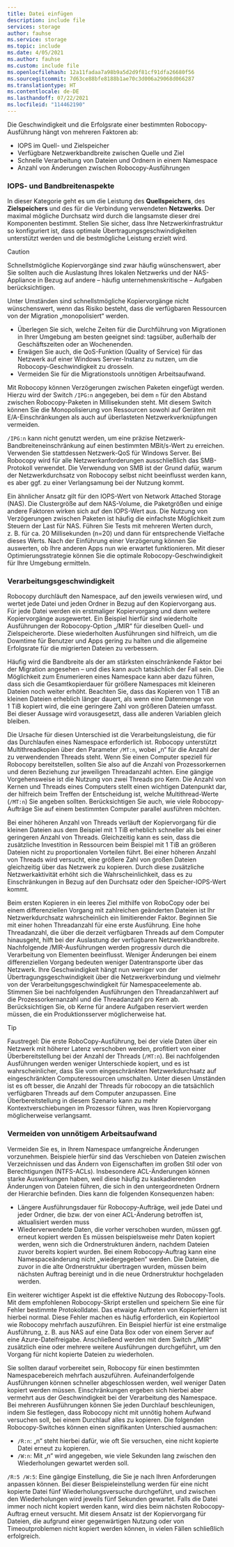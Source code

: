 ```yaml
---
title: Datei einfügen
description: include file
services: storage
author: fauhse
ms.service: storage
ms.topic: include
ms.date: 4/05/2021
ms.author: fauhse
ms.custom: include file
ms.openlocfilehash: 12a11fadaa7a98b9a5d2d9f81cf91dfa26680f56
ms.sourcegitcommit: 7d63ce88bfe8188b1ae70c3d006a29068d066287
ms.translationtype: HT
ms.contentlocale: de-DE
ms.lasthandoff: 07/22/2021
ms.locfileid: "114462190"
---
```

Die Geschwindigkeit und die Erfolgsrate einer bestimmten Robocopy-Ausführung hängt von mehreren Faktoren ab:

* IOPS im Quell- und Zielspeicher
* Verfügbare Netzwerkbandbreite zwischen Quelle und Ziel
* Schnelle Verarbeitung von Dateien und Ordnern in einem Namespace
* Anzahl von Änderungen zwischen Robocopy-Ausführungen


### <a name="iops-and-bandwidth-considerations"></a>IOPS- und Bandbreitenaspekte

In dieser Kategorie geht es um die Leistung des **Quellspeichers**, des **Zielspeichers** und des für die Verbindung verwendeten **Netzwerks**. Der maximal mögliche Durchsatz wird durch die langsamste dieser drei Komponenten bestimmt. Stellen Sie sicher, dass Ihre Netzwerkinfrastruktur so konfiguriert ist, dass optimale Übertragungsgeschwindigkeiten unterstützt werden und die bestmögliche Leistung erzielt wird.

> [!CAUTION]
> Schnellstmögliche Kopiervorgänge sind zwar häufig wünschenswert, aber Sie sollten auch die Auslastung Ihres lokalen Netzwerks und der NAS-Appliance in Bezug auf andere – häufig unternehmenskritische – Aufgaben berücksichtigen.

Unter Umständen sind schnellstmögliche Kopiervorgänge nicht wünschenswert, wenn das Risiko besteht, dass die verfügbaren Ressourcen von der Migration „monopolisiert“ werden.

* Überlegen Sie sich, welche Zeiten für die Durchführung von Migrationen in Ihrer Umgebung am besten geeignet sind: tagsüber, außerhalb der Geschäftszeiten oder an Wochenenden.
* Erwägen Sie auch, die QoS-Funktion (Quality of Service) für das Netzwerk auf einer Windows Server-Instanz zu nutzen, um die Robocopy-Geschwindigkeit zu drosseln.
* Vermeiden Sie für die Migrationstools unnötigen Arbeitsaufwand.

Mit Robocopy können Verzögerungen zwischen Paketen eingefügt werden. Hierzu wird der Switch `/IPG:n` angegeben, bei dem `n` für den Abstand zwischen Robocopy-Paketen in Millisekunden steht. Mit diesem Switch können Sie die Monopolisierung von Ressourcen sowohl auf Geräten mit E/A-Einschränkungen als auch auf überlasteten Netzwerkverknüpfungen vermeiden.

`/IPG:n` kann nicht genutzt werden, um eine präzise Netzwerk-Bandbreiteneinschränkung auf einen bestimmten MBit/s-Wert zu erreichen. Verwenden Sie stattdessen Netzwerk-QoS für Windows Server. Bei Robocopy wird für alle Netzwerkanforderungen ausschließlich das SMB-Protokoll verwendet. Die Verwendung von SMB ist der Grund dafür, warum der Netzwerkdurchsatz von Robocopy selbst nicht beeinflusst werden kann, es aber ggf. zu einer Verlangsamung bei der Nutzung kommt. 

Ein ähnlicher Ansatz gilt für den IOPS-Wert von Network Attached Storage (NAS). Die Clustergröße auf dem NAS-Volume, die Paketgrößen und einige andere Faktoren wirken sich auf den IOPS-Wert aus. Die Nutzung von Verzögerungen zwischen Paketen ist häufig die einfachste Möglichkeit zum Steuern der Last für NAS. Führen Sie Tests mit mehreren Werten durch, z. B. für ca. 20 Millisekunden (n=20) und dann für entsprechende Vielfache dieses Werts. Nach der Einführung einer Verzögerung können Sie auswerten, ob Ihre anderen Apps nun wie erwartet funktionieren. Mit dieser Optimierungsstrategie können Sie die optimale Robocopy-Geschwindigkeit für Ihre Umgebung ermitteln.

### <a name="processing-speed"></a>Verarbeitungsgeschwindigkeit

Robocopy durchläuft den Namespace, auf den jeweils verwiesen wird, und wertet jede Datei und jeden Ordner in Bezug auf den Kopiervorgang aus. Für jede Datei werden ein erstmaliger Kopiervorgang und dann weitere Kopiervorgänge ausgewertet. Ein Beispiel hierfür sind wiederholte Ausführungen der Robocopy-Option „/MIR“ für dieselben Quell- und Zielspeicherorte. Diese wiederholten Ausführungen sind hilfreich, um die Downtime für Benutzer und Apps gering zu halten und die allgemeine Erfolgsrate für die migrierten Dateien zu verbessern.

Häufig wird die Bandbreite als der am stärksten einschränkende Faktor bei der Migration angesehen – und dies kann auch tatsächlich der Fall sein. Die Möglichkeit zum Enumerieren eines Namespace kann aber dazu führen, dass sich die Gesamtkopierdauer für größere Namespaces mit kleineren Dateien noch weiter erhöht. Beachten Sie, dass das Kopieren von 1 TiB an kleinen Dateien erheblich länger dauert, als wenn eine Datenmenge von 1 TiB kopiert wird, die eine geringere Zahl von größeren Dateien umfasst. Bei dieser Aussage wird vorausgesetzt, dass alle anderen Variablen gleich bleiben.

Die Ursache für diesen Unterschied ist die Verarbeitungsleistung, die für das Durchlaufen eines Namespace erforderlich ist. Robocopy unterstützt Multithreadkopien über den Parameter `/MT:n`, wobei „n“ für die Anzahl der zu verwendenden Threads steht. Wenn Sie einen Computer speziell für Robocopy bereitstellen, sollten Sie also auf die Anzahl von Prozessorkernen und deren Beziehung zur jeweiligen Threadanzahl achten. Eine gängige Vorgehensweise ist die Nutzung von zwei Threads pro Kern. Die Anzahl von Kernen und Threads eines Computers stellt einen wichtigen Datenpunkt dar, der hilfreich beim Treffen der Entscheidung ist, welche Multithread-Werte (`/MT:n`) Sie angeben sollten. Berücksichtigen Sie auch, wie viele Robocopy-Aufträge Sie auf einem bestimmten Computer parallel ausführen möchten.

Bei einer höheren Anzahl von Threads verläuft der Kopiervorgang für die kleinen Dateien aus dem Beispiel mit 1 TiB erheblich schneller als bei einer geringeren Anzahl von Threads. Gleichzeitig kann es sein, dass die zusätzliche Investition in Ressourcen beim Beispiel mit 1 TiB an größeren Dateien nicht zu proportionalen Vorteilen führt. Bei einer höheren Anzahl von Threads wird versucht, eine größere Zahl von großen Dateien gleichzeitig über das Netzwerk zu kopieren. Durch diese zusätzliche Netzwerkaktivität erhöht sich die Wahrscheinlichkeit, dass es zu Einschränkungen in Bezug auf den Durchsatz oder den Speicher-IOPS-Wert kommt.

Beim ersten Kopieren in ein leeres Ziel mithilfe von RoboCopy oder bei einem differenziellen Vorgang mit zahlreichen geänderten Dateien ist Ihr Netzwerkdurchsatz wahrscheinlich ein limitierender Faktor. Beginnen Sie mit einer hohen Threadanzahl für eine erste Ausführung. Eine hohe Threadanzahl, die über die derzeit verfügbaren Threads auf dem Computer hinausgeht, hilft bei der Auslastung der verfügbaren Netzwerkbandbreite. Nachfolgende /MIR-Ausführungen werden progressiv durch die Verarbeitung von Elementen beeinflusst. Weniger Änderungen bei einem differenziellen Vorgang bedeuten weniger Datentransporte über das Netzwerk. Ihre Geschwindigkeit hängt nun weniger von der Übertragungsgeschwindigkeit über die Netzwerkverbindung und vielmehr von der Verarbeitungsgeschwindigkeit für Namespaceelemente ab. Stimmen Sie bei nachfolgenden Ausführungen den Threadanzahlwert auf die Prozessorkernanzahl und die Threadanzahl pro Kern ab. Berücksichtigen Sie, ob Kerne für andere Aufgaben reserviert werden müssen, die ein Produktionsserver möglicherweise hat.

> [!TIP]
> Faustregel: Die erste RoboCopy-Ausführung, bei der viele Daten über ein Netzwerk mit höherer Latenz verschoben werden, profitiert von einer Überbereitstellung bei der Anzahl der Threads (`/MT:n`). Bei nachfolgenden Ausführungen werden weniger Unterschiede kopiert, und es ist wahrscheinlicher, dass Sie vom eingeschränkten Netzwerkdurchsatz auf eingeschränkten Computeressourcen umschalten. Unter diesen Umständen ist es oft besser, die Anzahl der Threads für robocopy an die tatsächlich verfügbaren Threads auf dem Computer anzupassen. Eine Überbereitstellung in diesem Szenario kann zu mehr Kontextverschiebungen im Prozessor führen, was Ihren Kopiervorgang möglicherweise verlangsamt.

### <a name="avoid-unnecessary-work"></a>Vermeiden von unnötigem Arbeitsaufwand

Vermeiden Sie es, in Ihrem Namespace umfangreiche Änderungen vorzunehmen. Beispiele hierfür sind das Verschieben von Dateien zwischen Verzeichnissen und das Ändern von Eigenschaften im großen Stil oder von Berechtigungen (NTFS-ACLs). Insbesondere ACL-Änderungen können starke Auswirkungen haben, weil diese häufig zu kaskadierenden Änderungen von Dateien führen, die sich in den untergeordneten Ordnern der Hierarchie befinden. Dies kann die folgenden Konsequenzen haben:

* Längere Ausführungsdauer für Robocopy-Aufträge, weil jede Datei und jeder Ordner, die bzw. der von einer ACL-Änderung betroffen ist, aktualisiert werden muss
* Wiederverwendete Daten, die vorher verschoben wurden, müssen ggf. erneut kopiert werden Es müssen beispielsweise mehr Daten kopiert werden, wenn sich die Ordnerstrukturen ändern, nachdem Dateien zuvor bereits kopiert wurden. Bei einem Robocopy-Auftrag kann eine Namespaceänderung nicht „wiedergegeben“ werden. Die Dateien, die zuvor in die alte Ordnerstruktur übertragen wurden, müssen beim nächsten Auftrag bereinigt und in die neue Ordnerstruktur hochgeladen werden.

Ein weiterer wichtiger Aspekt ist die effektive Nutzung des Robocopy-Tools. Mit dem empfohlenen Robocopy-Skript erstellen und speichern Sie eine für Fehler bestimmte Protokolldatei. Das etwaige Auftreten von Kopierfehlern ist hierbei normal. Diese Fehler machen es häufig erforderlich, ein Kopiertool wie Robocopy mehrfach auszuführen. Ein Beispiel hierfür ist eine erstmalige Ausführung, z. B. aus NAS auf eine Data Box oder von einem Server auf eine Azure-Dateifreigabe. Anschließend werden mit dem Switch „/MIR“ zusätzlich eine oder mehrere weitere Ausführungen durchgeführt, um den Vorgang für nicht kopierte Dateien zu wiederholen.

Sie sollten darauf vorbereitet sein, Robocopy für einen bestimmten Namespacebereich mehrfach auszuführen. Aufeinanderfolgende Ausführungen können schneller abgeschlossen werden, weil weniger Daten kopiert werden müssen. Einschränkungen ergeben sich hierbei aber vermehrt aus der Geschwindigkeit bei der Verarbeitung des Namespace. Bei mehreren Ausführungen können Sie jeden Durchlauf beschleunigen, indem Sie festlegen, dass Robocopy nicht mit unnötig hohem Aufwand versuchen soll, bei einem Durchlauf alles zu kopieren. Die folgenden Robocopy-Switches können einen signifikanten Unterschied ausmachen:

* `/R:n`: „n“ steht hierbei dafür, wie oft Sie versuchen, eine nicht kopierte Datei erneut zu kopieren. 
* `/W:n`: Mit „n“ wird angegeben, wie viele Sekunden lang zwischen den Wiederholungen gewartet werden soll.

`/R:5 /W:5`: Eine gängige Einstellung, die Sie je nach Ihren Anforderungen anpassen können. Bei dieser Beispieleinstellung werden für eine nicht kopierte Datei fünf Wiederholungsversuche durchgeführt, und zwischen den Wiederholungen wird jeweils fünf Sekunden gewartet. Falls die Datei immer noch nicht kopiert werden kann, wird dies beim nächsten Robocopy-Auftrag erneut versucht. Mit diesem Ansatz ist der Kopiervorgang für Dateien, die aufgrund einer gegenwärtigen Nutzung oder von Timeoutproblemen nicht kopiert werden können, in vielen Fällen schließlich erfolgreich.
